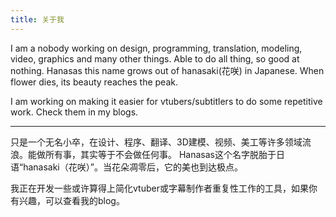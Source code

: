 ```yaml
---
title: 关于我
---
```


I am a nobody working on design, programming, translation, modeling, video, graphics and many other things. Able to do all thing, so good at nothing. Hanasas this name grows out of hanasaki(花咲) in Japanese. When flower dies, its beauty reaches the peak. 

I am working on making it easier for vtubers/subtitlers to do some repetitive work. Check them in my blogs.

---


只是一个无名小卒，在设计、程序、翻译、3D建模、视频、美工等许多领域流浪。能做所有事，其实等于不会做任何事。 Hanasas这个名字脱胎于日语“hanasaki（花咲）”。当花朵凋零后，它的美也到达极点。

我正在开发一些或许算得上简化vtuber或字幕制作者重复性工作的工具，如果你有兴趣，可以查看我的blog。